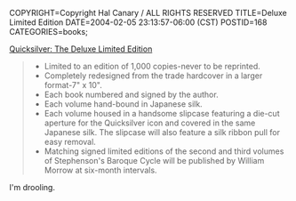COPYRIGHT=Copyright Hal Canary / ALL RIGHTS RESERVED
TITLE=Deluxe Limited Edition
DATE=2004-02-05 23:13:57-06:00 (CST)
POSTID=168
CATEGORIES=books;

[Quicksilver: The Deluxe Limited Edition](http://www.amazon.com/exec/obidos/ASIN/0060599332/theworldofhalcan)

> *   Limited to an edition of 1,000 copies-never to be reprinted.
> *   Completely redesigned from the trade hardcover in a larger format-7" x 10".
> *   Each book numbered and signed by the author.
> *   Each volume hand-bound in Japanese silk.
> *   Each volume housed in a handsome slipcase featuring a die-cut aperture for the Quicksilver icon and covered in the same Japanese silk. The slipcase will also feature a silk ribbon pull for easy removal.
> *   Matching signed limited editions of the second and third volumes of Stephenson's Baroque Cycle will be published by William Morrow at six-month intervals.

I'm drooling.

